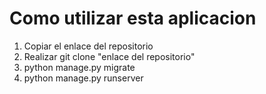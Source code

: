 
# Como utilizar esta aplicacion

1) Copiar el enlace del repositorio
2) Realizar git clone "enlace del repositorio"
3) python manage.py migrate
4) python manage.py runserver
